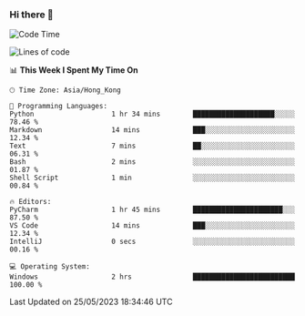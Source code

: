 ### Hi there 👋

<!--
**RoiexLee/RoiexLee** is a ✨ _special_ ✨ repository because its `README.md` (this file) appears on your GitHub profile.

Here are some ideas to get you started:

- 🔭 I’m currently working on ...
- 🌱 I’m currently learning ...
- 👯 I’m looking to collaborate on ...
- 🤔 I’m looking for help with ...
- 💬 Ask me about ...
- 📫 How to reach me: ...
- 😄 Pronouns: ...
- ⚡ Fun fact: ...
-->

<!--START_SECTION:waka-->
![Code Time](http://img.shields.io/badge/Code%20Time-263%20hrs%2019%20mins-blue)

![Lines of code](https://img.shields.io/badge/From%20Hello%20World%20I%27ve%20Written-44.9%20thousand%20lines%20of%20code-blue)

📊 **This Week I Spent My Time On** 

```text
🕑︎ Time Zone: Asia/Hong_Kong

💬 Programming Languages: 
Python                   1 hr 34 mins        ████████████████████░░░░░   78.46 % 
Markdown                 14 mins             ███░░░░░░░░░░░░░░░░░░░░░░   12.34 % 
Text                     7 mins              ██░░░░░░░░░░░░░░░░░░░░░░░   06.31 % 
Bash                     2 mins              ░░░░░░░░░░░░░░░░░░░░░░░░░   01.87 % 
Shell Script             1 min               ░░░░░░░░░░░░░░░░░░░░░░░░░   00.84 % 

🔥 Editors: 
PyCharm                  1 hr 45 mins        ██████████████████████░░░   87.50 % 
VS Code                  14 mins             ███░░░░░░░░░░░░░░░░░░░░░░   12.34 % 
IntelliJ                 0 secs              ░░░░░░░░░░░░░░░░░░░░░░░░░   00.16 % 

💻 Operating System: 
Windows                  2 hrs               █████████████████████████   100.00 % 
```


 Last Updated on 25/05/2023 18:34:46 UTC
<!--END_SECTION:waka-->
